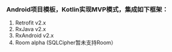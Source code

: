### Android项目模板，Kotlin实现MVP模式，集成如下框架：

1.  Retrofit v2.x
2.  RxJava v2.x
3.  RxAndroid v2.x
4.  Room alpha (SQLCipher暂未支持Room）
